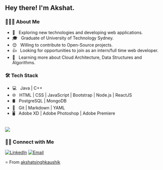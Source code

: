 <h2> Hey there! I'm Akshat.</h2>

<h3> 👨🏻‍💻 About Me </h3>

- 🤔 &nbsp; Exploring new technologies and developing web applications.
- 🎓 &nbsp; Graduate of University of Technology Sydney.
- 😊 &nbsp; Willing to contribute to Open-Source projects.
- 👍 &nbsp; Looking for opportunities to join as an intern/full time web developer.
- 🌱 &nbsp; Learning more about Cloud Architecture, Data Structures and Algorithms.

<h3>🛠 Tech Stack</h3>

- 💻 &nbsp; Java | C++ 
- 🌐 &nbsp; HTML | CSS | JavaScript | Bootstrap | Node.js | ReactJS
- 🛢 &nbsp;  PostgreSQL | MongoDB
- 🔧 &nbsp; Git | Markdown | YAML
- 🖥 &nbsp; Adobe XD | Adobe Photoshop | Adobe Premiere

<br/>

<img src = "https://github-readme-stats.vercel.app/api?username=akshatsinghkaushik&show_icons=true&theme=radical&line_height=27">

<h3> 🤝🏻 Connect with Me </h3>

<a href="https://www.linkedin.com/in/a-s-kaushik/"><img alt="LinkedIn" src="https://img.shields.io/badge/LinkedIn-Akshat%20Singh%20Kaushik-blue?style=flat-square&logo=linkedin"></a>
<a href="mailto:akshatsinghkaushik@gmail.com"><img alt="Email" src="https://img.shields.io/badge/Email-akshatsinghkaushik@gmail.com-blue?style=flat-square&logo=gmail"></a>

⭐️ From [akshatsinghkaushik](https://github.com/akshatsinghkaushik)
